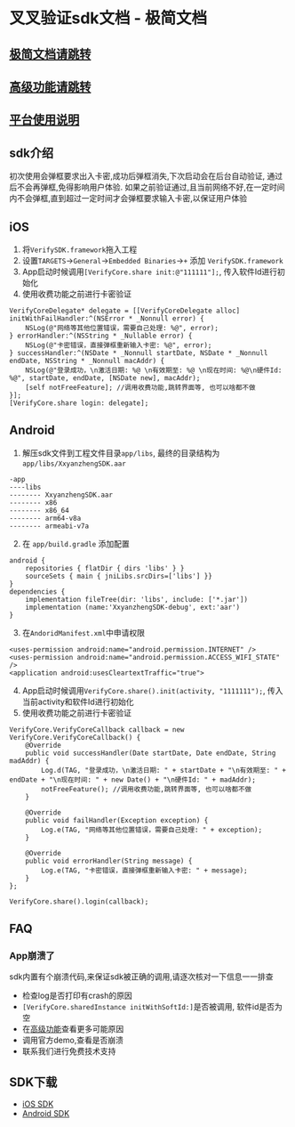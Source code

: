 # 叉叉验证sdk文档 - 极简文档

## [极简文档请跳转](https://github.com/xxyanzheng/sdk)
## [高级功能请跳转](https://github.com/xxyanzheng/sdk/blob/master/advance.md)
## [平台使用说明](https://github.com/xxyanzheng/sdk/blob/master/platform.md)


## sdk介绍
初次使用会弹框要求出入卡密,成功后弹框消失,下次启动会在后台自动验证, 通过后不会再弹框,免得影响用户体验. 如果之前验证通过,且当前网络不好,在一定时间内不会弹框,直到超过一定时间才会弹框要求输入卡密,以保证用户体验


## iOS

1. 将`VerifySDK.framework`拖入工程
2. 设置`TARGETS`->`General`->`Embedded Binaries`->`+` 添加 `VerifySDK.framework`
3. App启动时候调用`[VerifyCore.share init:@"111111"];`, 传入软件Id进行初始化
4. 使用收费功能之前进行卡密验证
```
VerifyCoreDelegate* delegate = [[VerifyCoreDelegate alloc] initWithFailHandler:^(NSError * _Nonnull error) {
    NSLog(@"网络等其他位置错误，需要自己处理: %@", error);
} errorHandler:^(NSString * _Nullable error) {
    NSLog(@"卡密错误，直接弹框重新输入卡密: %@", error);
} successHandler:^(NSDate * _Nonnull startDate, NSDate * _Nonnull endDate, NSString * _Nonnull macAddr) {
    NSLog(@"登录成功，\n激活日期: %@ \n有效期至: %@ \n现在时间: %@\n硬件Id: %@", startDate, endDate, [NSDate new], macAddr);
    [self notFreeFeature]; //调用收费功能,跳转界面等, 也可以啥都不做
}];
[VerifyCore.share login: delegate];
```



## Android

1. 解压sdk文件到工程文件目录`app/libs`, 最终的目录结构为`app/libs/XxyanzhengSDK.aar`
```
-app
----libs
-------- XxyanzhengSDK.aar
-------- x86
-------- x86_64
-------- arm64-v8a
-------- armeabi-v7a
```
2. 在 `app/build.gradle` 添加配置
```
android { 
    repositories { flatDir { dirs 'libs' } }
    sourceSets { main { jniLibs.srcDirs=['libs'] }}
}
dependencies {
    implementation fileTree(dir: 'libs', include: ['*.jar'])
    implementation (name:'XxyanzhengSDK-debug', ext:'aar')
}
```
3. 在`AndoridManifest.xml`中申请权限
```
<uses-permission android:name="android.permission.INTERNET" />
<uses-permission android:name="android.permission.ACCESS_WIFI_STATE" />
<application android:usesCleartextTraffic="true">
```
4. App启动时候调用`VerifyCore.share().init(activity, "1111111");`, 传入当前activity和软件Id进行初始化
5. 使用收费功能之前进行卡密验证
```
VerifyCore.VerifyCoreCallback callback = new VerifyCore.VerifyCoreCallback() {
    @Override
    public void successHandler(Date startDate, Date endDate, String madAddr) {
        Log.d(TAG, "登录成功，\n激活日期: " + startDate + "\n有效期至: " + endDate + "\n现在时间: " + new Date() + "\n硬件Id: " + madAddr);
        notFreeFeature(); //调用收费功能,跳转界面等, 也可以啥都不做
    }

    @Override
    public void failHandler(Exception exception) {
        Log.e(TAG, "网络等其他位置错误，需要自己处理: " + exception);
    }

    @Override
    public void errorHandler(String message) {
        Log.e(TAG, "卡密错误，直接弹框重新输入卡密: " + message);
    }
};

VerifyCore.share().login(callback);
```



## FAQ

### App崩溃了

sdk内置有个崩溃代码,来保证sdk被正确的调用,请逐次核对一下信息一一排查

* 检查log是否打印有crash的原因
* `[VerifyCore.sharedInstance initWithSoftId:]`是否被调用, 软件id是否为空
* 在[高级功能](https://github.com/xxyanzheng/sdk/blob/master/advance.md)查看更多可能原因
* 调用官方demo,查看是否崩溃
* 联系我们进行免费技术支持

## SDK下载
* [iOS SDK](https://github.com/xxyanzheng/sdk/blob/master/sdk/ios.zip)
* [Android SDK](https://github.com/xxyanzheng/sdk/blob/master/sdk/android.zip)
